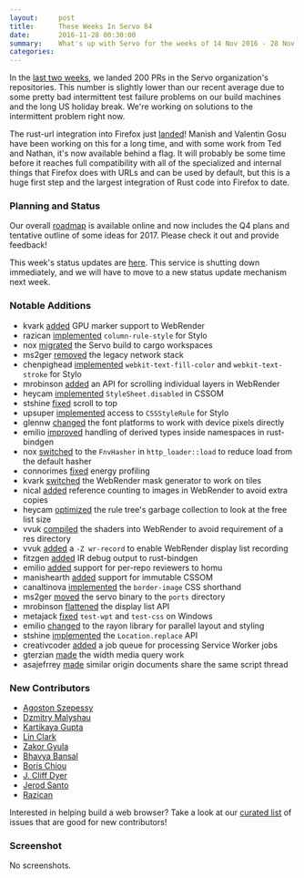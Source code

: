 ```yaml
---
layout:     post
title:      These Weeks In Servo 84
date:       2016-11-28 00:30:00
summary:    What's up with Servo for the weeks of 14 Nov 2016 - 28 Nov 2016
categories:
---
```


In the [last two weeks](https://github.com/pulls?page=1&q=is%3Apr+is%3Amerged+closed%3A2016-11-14..2016-11-28+user%3Aservo), we landed 200 PRs in the Servo organization's repositories. This number is slightly lower than our recent average due to some pretty bad intermittent test failure problems on our build machines and the long US holiday break. We're working on solutions to the intermittent problem right now.

The rust-url integration into Firefox just [landed](https://bugzilla.mozilla.org/show_bug.cgi?id=1151899)! Manish and Valentin Gosu have been working on this for a long time, and with some work from Ted and Nathan, it's now available behind a flag. It will probably be some time before it reaches full compatibility with all of the specialized and internal things that Firefox does with URLs and can be used by default, but this is a huge first step and the largest integration of Rust code into Firefox to date.

### Planning and Status

Our overall [roadmap](https://github.com/servo/servo/wiki/Roadmap) is available online and now includes the Q4 plans and tentative outline of some ideas for 2017. Please check it out and provide feedback!

This week's status updates are [here](http://statusupdates.dev.mozaws.net/project/servo). This service is shutting down immediately, and we will have to move to a new status update mechanism next week.

### Notable Additions

 - kvark [added](https://github.com/servo/webrender/pull/604) GPU marker support to WebRender
 - razican [implemented](https://github.com/servo/servo/pull/14383) `column-rule-style` for Stylo
 - nox [migrated](https://github.com/servo/servo/pull/14381) the Servo build to cargo workspaces
 - ms2ger [removed](https://github.com/servo/servo/pull/14360) the legacy network stack
 - chenpighead [implemented](https://github.com/servo/servo/pull/14358) `webkit-text-fill-color` and `webkit-text-stroke` for Stylo
 - mrobinson [added](https://github.com/servo/webrender/pull/590) an API for scrolling individual layers in WebRender
 - heycam [implemented](https://github.com/servo/servo/pull/14340) `StyleSheet.disabled` in CSSOM
 - stshine [fixed](https://github.com/servo/servo/pull/14341) scroll to top
 - upsuper [implemented](https://github.com/servo/servo/pull/14330) access to `CSSStyleRule` for Stylo
 - glennw [changed](https://github.com/servo/webrender/pull/583) the font platforms to work with device pixels directly
 - emilio [improved](https://github.com/servo/rust-bindgen/pull/288) handling of derived types inside namespaces in rust-bindgen
 - nox [switched](https://github.com/servo/servo/pull/14284) to the `FnvHasher` in `http_loader::load` to reduce load from the default hasher
 - connorimes [fixed](https://github.com/servo/servo/pull/14272) energy profiling
 - kvark [switched](https://github.com/servo/webrender/pull/569) the WebRender mask generator to work on tiles
 - nical [added](https://github.com/servo/webrender/pull/566) reference counting to images in WebRender to avoid extra copies
 - heycam [optimized](https://github.com/servo/servo/pull/14256) the rule tree's garbage collection to look at the free list size
 - vvuk [compiled](https://github.com/servo/webrender/pull/563) the shaders into WebRender to avoid requirement of a res directory
 - vvuk [added](https://github.com/servo/servo/pull/14249) a `-Z wr-record` to enable WebRender display list recording
 - fitzgen [added](https://github.com/servo/rust-bindgen/pull/264) IR debug output to rust-bindgen
 - emilio [added](https://github.com/servo/saltfs/pull/536) support for per-repo reviewers to homu
 - manishearth [added](https://github.com/servo/servo/pull/14190) support for immutable CSSOM
 - canaltinova [implemented](https://github.com/servo/servo/pull/14189) the `border-image` CSS shorthand
 - ms2ger [moved](https://github.com/servo/servo/pull/14172) the servo binary to the `ports` directory
 - mrobinson [flattened](https://github.com/servo/webrender/pull/552) the display list API
 - metajack [fixed](https://github.com/servo/servo/pull/14039) `test-wpt` and `test-css` on Windows
 - emilio [changed](https://github.com/servo/servo/pull/13641) to the rayon library for parallel layout and styling
 - stshine [implemented](https://github.com/servo/servo/pull/13418) the `Location.replace` API
 - creativcoder [added](https://github.com/servo/servo/pull/13574) a job queue for processing Service Worker jobs
 - gterzian [made](https://github.com/servo/servo/pull/14192) the width media query work
 - asajefrrey [made](https://github.com/servo/servo/pull/14211) similar origin documents share the same script thread

### New Contributors

 - [Agoston Szepessy](https://github.com/AgostonSzepessy)
 - [Dzmitry Malyshau](https://github.com/kvark)
 - [Kartikaya Gupta](https://github.com/staktrace)
 - [Lin Clark](https://github.com/linclark)
 - [Zakor Gyula](https://github.com/zakorgy)
 - [Bhavya Bansal](https://github.com/bbansalWolfPack)
 - [Boris Chiou](https://github.com/BorisChiou)
 - [J. Cliff Dyer](https://github.com/jcdyer)
 - [Jerod Santo](https://github.com/jerodsanto)
 - [Razican](https://github.com/razican)

Interested in helping build a web browser? Take a look at our [curated list](https://starters.servo.org/) of issues that are good for new contributors!

### Screenshot

No screenshots.
